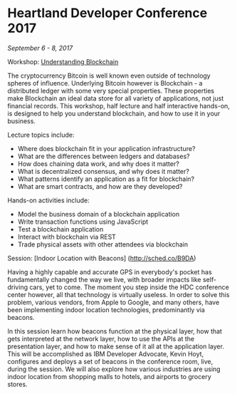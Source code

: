 # Heartland Developer Conference 2017

*September 6 - 8, 2017*

Workshop: [Understanding Blockchain](http://sched.co/B98T)

The cryptocurrency Bitcoin is well known even outside of technology spheres of influence. Underlying Bitcoin however is Blockchain - a distributed ledger with some very special properties. These properties make Blockchain an ideal data store for all variety of applications, not just financial records. This workshop, half lecture and half interactive hands-on, is designed to help you understand blockchain, and how to use it in your business.

Lecture topics include:

- Where does blockchain fit in your application infrastructure?
- What are the differences between ledgers and databases?
- How does chaining data work, and why does it matter?
- What is decentralized consensus, and why does it matter?
- What patterns identify an application as a fit for blockchain?
- What are smart contracts, and how are they developed?

Hands-on activities include:

- Model the business domain of a blockchain application
- Write transaction functions using JavaScript
- Test a blockchain application
- Interact with blockchain via REST
- Trade physical assets with other attendees via blockchain

Session: [Indoor Location with Beacons] (http://sched.co/B9DA)

Having a highly capable and accurate GPS in everybody's pocket has fundamentally changed the way we live, with broader impacts like self-driving cars, yet to come. The moment you step inside the HDC conference center however, all that technology is virtually useless. In order to solve this problem, various vendors, from Apple to Google, and many others, have been implementing indoor location technologies, predominantly via beacons.

In this session learn how beacons function at the physical layer, how that gets interpreted at the network layer, how to use the APIs at the presentation layer, and how to make sense of it all at the application layer. This will be accomplished as IBM Developer Advocate, Kevin Hoyt, configures and deploys a set of beacons in the conference room, live, during the session. We will also explore how various industries are using indoor location from shopping malls to hotels, and airports to grocery stores.
